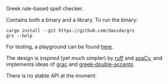 Greek rule-based spell checker.

Contains both a binary and a library. To run the binary:
```
cargo install --git https://github.com/daxida/grs
grs --help
```

For testing, a playground can be found [here](https://daxida.github.io/grs/).

The design is inspired (yet much simpler) by [ruff](https://github.com/astral-sh/ruff) and [spaCy](https://github.com/explosion/spaCy), and implements ideas of [grac](https://github.com/daxida/grac) and [greek-double-accents](https://github.com/daxida/greek-double-accents).

There is no stable API at the moment.


